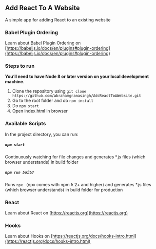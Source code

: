 ## Add React To A Website

A simple app for adding React to an existing website

### Babel Plugin Ordering

Learn about Babel Plugin Ordering on [https://babeljs.io/docs/en/plugins#plugin-ordering](https://babeljs.io/docs/en/plugins#plugin-ordering)

### Steps to run

**You’ll need to have Node 8 or later version on your local development machine**.

1) Clone the repository using `git clone https://github.com/abrahamgnanasingh/AddReactToAWebsite.git`
2) Go to the root folder and do `npm install`
3) Do `npm start`
4) Open index.html in browser

### Available Scripts

In the project directory, you can run:

##### `npm start`

Continuously watching for file changes and generates *.js files (which browser understands) in build folder

##### `npm run build`

Runs `npx ` (npx comes with npm 5.2+ and higher) and generates *.js files (which browser understands) in build folder for production

### React

Learn about React on [https://reactjs.org](https://reactjs.org)

### Hooks

Learn about Hooks on [https://reactjs.org/docs/hooks-intro.html](https://reactjs.org/docs/hooks-intro.html)
